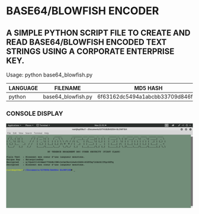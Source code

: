 # BASE64/BLOWFISH ENCODER
## A SIMPLE PYTHON SCRIPT FILE TO CREATE AND READ BASE64/BLOWFISH ENCODED TEXT STRINGS USING A CORPORATE ENTERPRISE KEY.

Usage: python base64_blowfish.py

| LANGUAGE | FILENAME           | MD5 HASH                         |
|------    |------              | -------                          |
| python   | base64_blowfish.py | 6f63162dc5494a1abcbb33709d846f78 |

### CONSOLE DISPLAY
![Screenshot](picture1.png)
